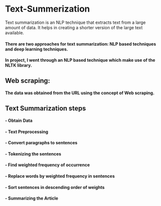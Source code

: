# **Text-Summerization**

Text summarization is an NLP technique that extracts text from a large amount of data. It helps in creating a shorter version of the large text available.

#### **There are two approaches for text summarization: NLP based techniques and deep learning techniques.**
#### **In project, I went through an NLP based technique which make use of the NLTK library.**

## **Web scraping:** 
#### The data was obtained from the URL using the concept of Web scraping. 
## **Text Summarization steps**
#### - Obtain Data

#### - Text Preprocessing

#### - Convert paragraphs to sentences

#### - Tokenizing the sentences

#### - Find weighted frequency of occurrence

#### - Replace words by weighted frequency in sentences

#### - Sort sentences in descending order of weights

#### - Summarizing the Article





